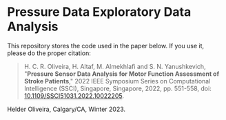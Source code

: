 # Pressure Data Exploratory Data Analysis

This repository stores the code used in the paper below. If you use it, please do the proper citation:

> H. C. R. Oliveira, H. Altaf, M. Almekhlafi and S. N. Yanushkevich, "**Pressure Sensor Data Analysis for Motor Function Assessment of Stroke Patients**," 2022 IEEE Symposium Series on Computational Intelligence (SSCI), Singapore, Singapore, 2022, pp. 551-558, doi: [10.1109/SSCI51031.2022.10022205](http://doi.org/10.1109/SSCI51031.2022.10022205).


Helder Oliveira, Calgary/CA, Winter 2023.
